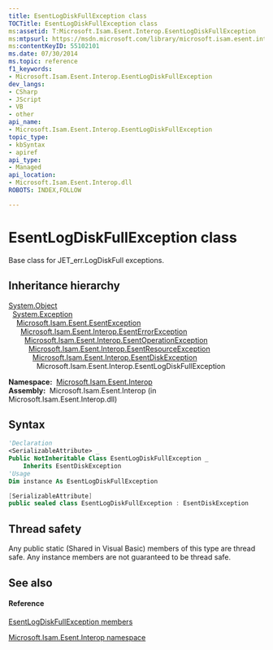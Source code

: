 ```yaml
---
title: EsentLogDiskFullException class
TOCTitle: EsentLogDiskFullException class
ms:assetid: T:Microsoft.Isam.Esent.Interop.EsentLogDiskFullException
ms:mtpsurl: https://msdn.microsoft.com/library/microsoft.isam.esent.interop.esentlogdiskfullexception(v=EXCHG.10)
ms:contentKeyID: 55102101
ms.date: 07/30/2014
ms.topic: reference
f1_keywords:
- Microsoft.Isam.Esent.Interop.EsentLogDiskFullException
dev_langs:
- CSharp
- JScript
- VB
- other
api_name: 
- Microsoft.Isam.Esent.Interop.EsentLogDiskFullException
topic_type: 
- kbSyntax
- apiref
api_type: 
- Managed
api_location: 
- Microsoft.Isam.Esent.Interop.dll
ROBOTS: INDEX,FOLLOW

---
```


# EsentLogDiskFullException class

Base class for JET_err.LogDiskFull exceptions.

## Inheritance hierarchy

[System.Object](/dotnet/api/system.object)  
  [System.Exception](/dotnet/api/system.exception)  
    [Microsoft.Isam.Esent.EsentException](./esentexception-class.md)  
      [Microsoft.Isam.Esent.Interop.EsentErrorException](./esenterrorexception-class.md)  
        [Microsoft.Isam.Esent.Interop.EsentOperationException](./esentoperationexception-class.md)  
          [Microsoft.Isam.Esent.Interop.EsentResourceException](./esentresourceexception-class.md)  
            [Microsoft.Isam.Esent.Interop.EsentDiskException](./esentdiskexception-class.md)  
              Microsoft.Isam.Esent.Interop.EsentLogDiskFullException  

**Namespace:**  [Microsoft.Isam.Esent.Interop](./microsoft.isam.esent.interop-namespace.md)  
**Assembly:**  Microsoft.Isam.Esent.Interop (in Microsoft.Isam.Esent.Interop.dll)

## Syntax

``` vb
'Declaration
<SerializableAttribute> _
Public NotInheritable Class EsentLogDiskFullException _
    Inherits EsentDiskException
'Usage
Dim instance As EsentLogDiskFullException
```

``` csharp
[SerializableAttribute]
public sealed class EsentLogDiskFullException : EsentDiskException
```

## Thread safety

Any public static (Shared in Visual Basic) members of this type are thread safe. Any instance members are not guaranteed to be thread safe.

## See also

#### Reference

[EsentLogDiskFullException members](./esentlogdiskfullexception-members.md)

[Microsoft.Isam.Esent.Interop namespace](./microsoft.isam.esent.interop-namespace.md)